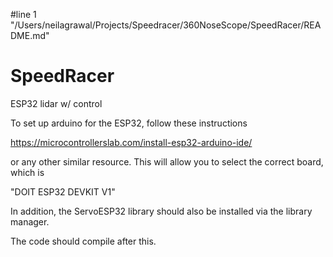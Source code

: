 #line 1 "/Users/neilagrawal/Projects/Speedracer/360NoseScope/SpeedRacer/README.md"
# SpeedRacer
 ESP32 lidar w/ control

To set up arduino for the ESP32, follow these instructions

https://microcontrollerslab.com/install-esp32-arduino-ide/

or any other similar resource. This will allow you to select the correct board, which is

"DOIT ESP32 DEVKIT V1"

In addition, the ServoESP32 library should also be installed via the library manager.

The code should compile after this.
